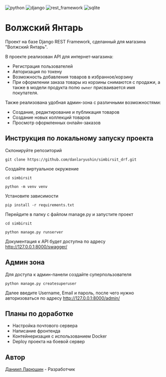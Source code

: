 ![python](https://img.shields.io/badge/python-222324?style=for-the-badge&logo=python&logoColor=yellow)
![django](https://img.shields.io/badge/django-222324?style=for-the-badge&logo=django&logoColor=0C9D58)
![rest_framework](https://img.shields.io/badge/rest%20framework-222324?style=for-the-badge&logo=django&logoColor=FF2400)
![sqlite](https://img.shields.io/badge/sqlite-222324?style=for-the-badge&logo=sqlite)

# Волжский Янтарь
Проект на базе Django REST Framework, сделанный для магазина "Волжский Янтарь".

В проекте реализован API для интернет-магазина:
* Регистрация пользователей
* Авторизация по токену
* Возможность добавления товаров в избранное/корзину
* При оформлении заказа товары из корзины снимаются с продажи, а также в модели продукта полю `owner` присваивается имя покупателя.


Также реализована удобная админ-зона с различными возможностями:
* Создание, редактирование и публикация товаров
* Создание новых коллекций товаров
* Просмотр оформленных онлайн-заказов

## Инструкция по локальному запуску проекта
Склонируйте репозиторий
```
git clone https://github.com/danlaryushin/simbirsit_drf.git
```
Создайте виртуальное окружение
```
cd simbirsit
```
```
python -m venv venv
```
Установите зависимости
```
pip install -r requirements.txt
```
Перейдите в папку с файлом manage.py и запустите проект
```
cd simbirsit
```
```
python manage.py runserver
```

Документация к API будет доступна по адресу http://127.0.0.1:8000/swagger/

## Админ зона 
Для доступа к админ-панели создайте суперпользователя
```
python manage.py createsuperuser
```
Далее введите Username, Email и пароль, после чего нужно авторизоваться по адресу http://127.0.0.1:8000/admin/

## Планы по доработке

* Настройка почтового сервера
* Написание фронтенда
* Контейнеризация с использованием Docker
* Deploy проекта на боевой сервер

## Автор 
[Даниил Ларюшин](https://github.com/danlaryushin) - Разработчик
